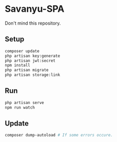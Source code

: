 # Savanyu-SPA
Don't mind this repository.

## Setup

```bash
composer update
php artisan key:generate
php artisan jwt:secret
npm install
php artisan migrate
php artisan storage:link
```

## Run

```bash
php artisan serve
npm run watch
```

## Update

```bash
composer dump-autoload # If some errors occure.
```
